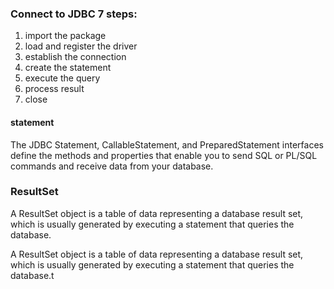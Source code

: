 ### Connect to JDBC 7 steps:
1. import the package
2. load and register the driver
3.  establish the connection
4.  create the statement
5.  execute the query
6.  process result
7.  close 

#### statement
The JDBC Statement, CallableStatement, and PreparedStatement interfaces define the methods and properties that enable you to send SQL or PL/SQL commands and receive data from your database. 

### ResultSet 
A ResultSet object is a table of data representing a database result set, which is usually generated by executing a statement that queries the database.

A ResultSet object is a table of data representing a database result set, which is usually generated by executing a statement that queries the database.t
